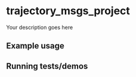 # trajectory_msgs_project

Your description goes here

## Example usage

## Running tests/demos
    